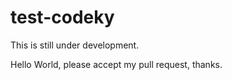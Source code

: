 # test-codeky

This is still  under development.

Hello World, please accept my pull request, thanks.
